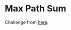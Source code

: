 # Max Path Sum

Challenge from [here](https://leetcode.com/problems/binary-tree-maximum-path-sum/).


